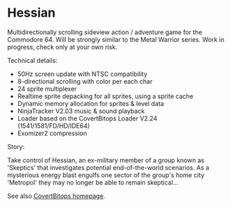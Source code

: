 # Hessian

Multidirectionally scrolling sideview action / adventure game for the Commodore 64. Will be strongly similar to the Metal Warrior series. Work in progress, check only at your own risk.

Technical details:

- 50Hz screen update with NTSC compatibility
- 8-directional scrolling with color per each char
- 24 sprite multiplexer
- Realtime sprite depacking for all sprites, using a sprite cache
- Dynamic memory allocation for sprites & level data
- NinjaTracker V2.03 music & sound playback
- Loader based on the CovertBitops Loader V2.24 (1541/1581/FD/HD/IDE64)
- Exomizer2 compression

Story:

Take control of Hessian, an ex-military member of a group known as 'Skeptics' that investigates potential end-of-the-world scenarios. As a mysterious energy blast engulfs one sector of the group's home city 'Metropol' they may no longer be able to remain skeptical...

See also [CovertBitops homepage](http://cadaver.homeftp.net). 
